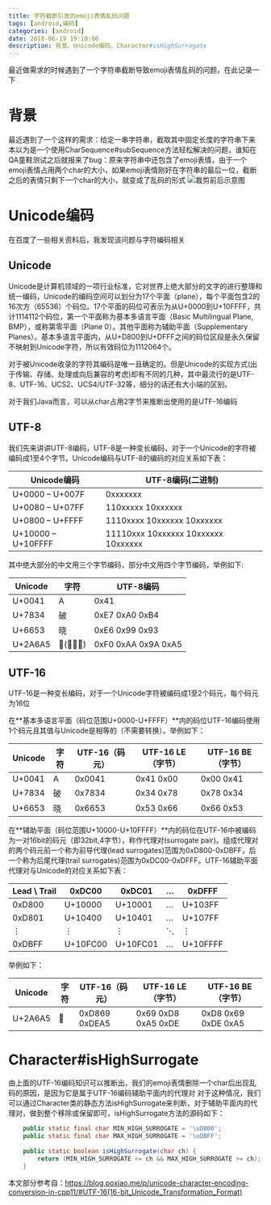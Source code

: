 ```yaml
---
title: 字符截断引发的emoji表情乱码问题
tags: [android,编码]
categories: [android]
date: 2018-06-19 19:18:00
description: 背景、Unicode编码、Character#isHighSurrogate
---
```

最近做需求的时候遇到了一个字符串截断导致emoji表情乱码的问题，在此记录一下

# 背景

最近遇到了一个这样的需求：给定一串字符串，截取其中固定长度的字符串下来
本以为是一个使用CharSequence#subSequence方法轻松解决的问题，谁知在QA童鞋测试之后就报来了bug：原来字符串中还包含了emoji表情，由于一个emoji表情占用两个char的大小，如果emoji表情刚好在字符串的最后一位，截断之后的表情只剩下一个char的大小，就变成了乱码的形式
![裁剪前后示意图](1.png)

# Unicode编码

在百度了一些相关资料后，我发现该问题与字符编码相关

## Unicode

Unicode是计算机领域的一项行业标准，它对世界上绝大部分的文字的进行整理和统一编码，Unicode的编码空间可以划分为17个平面（plane），每个平面包含2的16次方（65536）个码位。17个平面的码位可表示为从U+0000到U+10FFFF，共计1114112个码位，第一个平面称为基本多语言平面（Basic Multilingual Plane, BMP），或称第零平面（Plane 0）。其他平面称为辅助平面（Supplementary Planes）。基本多语言平面内，从U+D800到U+DFFF之间的码位区段是永久保留不映射到Unicode字符，所以有效码位为1112064个。

对于被Unicode收录的字符其编码是唯一且确定的。但是Unicode的实现方式(出于传输、存储、处理或向后兼容的考虑)却有不同的几种，其中最流行的是UTF-8、UTF-16、UCS2、UCS4/UTF-32等，细分的话还有大小端的区别。

对于我们Java而言，可以从char占用2字节来推断出使用的是UTF-16编码

## UTF-8

我们先来讲讲UTF-8编码，UTF-8是一种变长编码，对于一个Unicode的字符被编码成1至4个字节。Unicode编码与UTF-8的编码的对应关系如下表：

| Unicode编码 |	UTF-8编码(二进制) |
| - | - |
| U+0000 – U+007F | 0xxxxxxx |
| U+0080 – U+07FF | 110xxxxx 10xxxxxx |
| U+0800 – U+FFFF | 1110xxxx 10xxxxxx 10xxxxxx |
| U+10000 – U+10FFFF | 11110xxx 10xxxxxx 10xxxxxx 10xxxxxx |

其中绝大部分的中文用三个字节编码，部分中文用四个字节编码，举例如下:

| Unicode | 字符 | UTF-8编码 |
| - | - | - |
| U+0041 | A | 0x41 |
| U+7834 | 破 | 0xE7 0xA0 0xB4 |
| U+6653 | 晓 | 0xE6 0x99 0x93 |
| U+2A6A5 | 𪚥(四个龍) | 0xF0 0xAA 0x9A 0xA5 |

## UTF-16

UTF-16是一种变长编码，对于一个Unicode字符被编码成1至2个码元，每个码元为16位

在**基本多语言平面（码位范围U+0000-U+FFFF）**内的码位UTF-16编码使用1个码元且其值与Unicode是相等的（不需要转换）。举例如下：

| Unicode | 字符 | UTF-16（码元） | UTF-16 LE（字节） | UTF-16 BE（字节） |
| - | - | - | - | - |
| U+0041 | A | 0x0041 | 0x41 0x00 | 0x00 0x41 |
| U+7834 | 破 | 0x7834 | 0x34 0x78 | 0x78 0x34 |
| U+6653 | 晓 | 0x6653 | 0x53 0x66 | 0x66 0x53 |

在**辅助平面（码位范围U+10000-U+10FFFF）**内的码位在UTF-16中被编码为一对16bit的码元（即32bit,4字节），称作代理对(surrogate pair)。组成代理对的两个码元前一个称为前导代理(lead surrogates)范围为0xD800-0xDBFF，后一个称为后尾代理(trail surrogates)范围为0xDC00-0xDFFF。UTF-16辅助平面代理对与Unicode的对应关系如下表：

| Lead \ Trail | 0xDC00 | 0xDC01 | … | 0xDFFF |
| - | - | - | - | - |
| 0xD800 | U+10000 | U+10001 | … | U+103FF |
| 0xD801 | U+10400 | U+10401 | … | U+107FF |
| ⋮ | ⋮ | ⋮ | ⋱ | ⋮ |
| 0xDBFF | U+10FC00 | U+10FC01 | … | U+10FFFF |

举例如下：

| Unicode | 字符 | UTF-16（码元） | UTF-16 LE（字节） | UTF-16 BE（字节） |
| - | - | - | - | - |
| U+2A6A5 | 𪚥 | 0xD869 0xDEA5 | 0x69 0xD8 0xA5 0xDE | 0xD8 0x69 0xDE 0xA5 |

# Character#isHighSurrogate

由上面的UTF-16编码知识可以推断出，我们的emoji表情删除一个char后出现乱码的原因，是因为它是属于UTF-16编码辅助平面内的代理对
对于这种情况，我们可以通过Character类的静态方法isHighSurrogate来判断，对于辅助平面内的代理对，做到整个移除或保留即可，isHighSurrogate方法的源码如下：
```java
    public static final char MIN_HIGH_SURROGATE = '\uD800';
	public static final char MAX_HIGH_SURROGATE = '\uDBFF';
	
    public static boolean isHighSurrogate(char ch) {
        return (MIN_HIGH_SURROGATE <= ch && MAX_HIGH_SURROGATE >= ch);
    }
```

本文部分参考自：https://blog.poxiao.me/p/unicode-character-encoding-conversion-in-cpp11/#UTF-16(16-bit_Unicode_Transformation_Format)